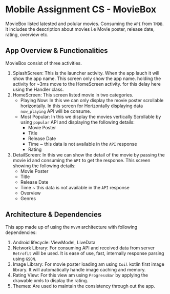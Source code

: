 # Mobile Assignment CS - MovieBox
MovieBox listed latested and polular movies. Consuming the `API` from `TMDB`. It includes the description about movies i.e Movie poster, release date, rating, overview etc.

## App Overview & Functionalities
MovieBox consist of three activities.
1. SplashScreen: This is the launcher activity. When the app lauch it will show the app name. This screen only show the app name. holding the activity for ~3ms move to the HomeScreen activity. for this delay here using the Handler class.
2. HomeScreen: This screen listed movie in two categories.
   * Playing Now: In this we can only display the movie poster scrollable horizontally. In this screen for Horizontally displaying data `now_playing` API will be consume.
   * Most Popular: In this we display the movies vertically Scrollable by using `popular` API and displaying the following details:
     * Movie Poster
     * Title
     * Release Date
     * Time ~ this data is not available in the `API` response
     * Rating
3. DetailScreen: In this we can show the detail of the movie by passing the movie id and consuming the `API` to get the response. This screen showing the following details:
   * Movie Poster
   * Title
   * Release Date
   * Time ~ this data is not available in the `API` response
   * Overview
   * Genres

## Architecture & Dependencies
This app made up of using the `MVVM` architecture with following dependencies:
1. Android lifecycle: ViewModel, LiveData 
2. Network Library: For consuming API and received data from server `Retrofit` will be used. It is ease of use, fast, internally response parsing using `GSON`.
3. Image Library: For movie poster loading am using `Coil` kotlin first image library. It will automatically handle image caching and memory.
4. Rating View: For this view am using `ProgressBar` by applying the drawable xmls to display the rating.
5. Themes: Are used to maintain the consistency through out the app. 
